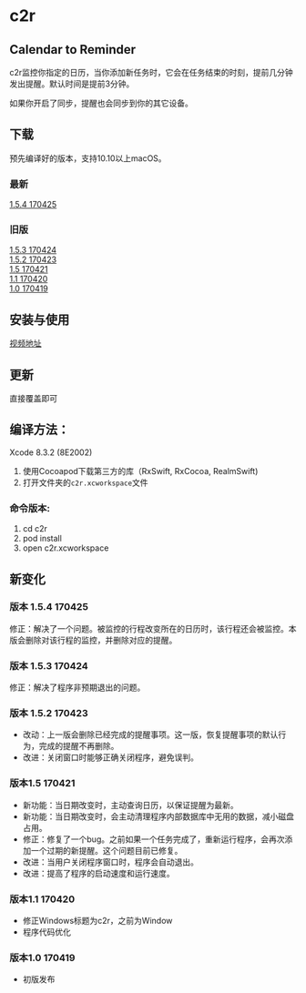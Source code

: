 # c2r 
## Calendar to Reminder

c2r监控你指定的日历，当你添加新任务时，它会在任务结束的时刻，提前几分钟发出提醒。默认时间是提前3分钟。

如果你开启了同步，提醒也会同步到你的其它设备。

## 下载
预先编译好的版本，支持10.10以上macOS。</br>

### 最新
[1.5.4 170425](https://github.com/owenzhao/c2r/raw/master/app/1.5.4%20170425/c2r%201.5.4%20170425.dmg)

### 旧版
[1.5.3 170424](https://github.com/owenzhao/c2r/raw/master/app/1.5.3%20170424/c2r%201.5.3%20170424.dmg)</br>
[1.5.2 170423](https://github.com/owenzhao/c2r/raw/master/app/1.5.2%20170423/c2r%201.5.2%20170423.dmg)</br>
[1.5 170421](https://github.com/owenzhao/c2r/raw/master/app/1.5.170421/c2r%201.5.170421.dmg)</br>
[1.1 170420](https://github.com/owenzhao/c2r/raw/master/app/1.1.170420/c2r%201.1.170420.dmg)</br>
[1.0 170419](https://github.com/owenzhao/c2r/raw/master/app/1.0.170419/c2r%201.0.170419.dmg)

## 安装与使用

[视频地址](http://weibo.com/1711715275/EFghh1dlV?type=comment)

## 更新
直接覆盖即可

## 编译方法：
Xcode 8.3.2 (8E2002)

1. 使用Cocoapod下载第三方的库（RxSwift, RxCocoa, RealmSwift)
2. 打开文件夹的`c2r.xcworkspace`文件

### 命令版本:

1. cd c2r
2. pod install
3. open c2r.xcworkspace

## 新变化
### 版本 1.5.4 170425
修正：解决了一个问题。被监控的行程改变所在的日历时，该行程还会被监控。本版会删除对该行程的监控，并删除对应的提醒。

### 版本 1.5.3 170424
修正：解决了程序非预期退出的问题。

### 版本 1.5.2 170423
* 改动：上一版会删除已经完成的提醒事项。这一版，恢复提醒事项的默认行为，完成的提醒不再删除。
* 改进：关闭窗口时能够正确关闭程序，避免误判。

### 版本1.5 170421
* 新功能：当日期改变时，主动查询日历，以保证提醒为最新。
* 新功能：当日期改变时，会主动清理程序内部数据库中无用的数据，减小磁盘占用。
* 修正：修复了一个bug。之前如果一个任务完成了，重新运行程序，会再次添加一个过期的新提醒。这个问题目前已修复。
* 改进：当用户关闭程序窗口时，程序会自动退出。
* 改进：提高了程序的启动速度和运行速度。

### 版本1.1 170420
* 修正Windows标题为c2r，之前为Window
* 程序代码优化

### 版本1.0 170419
* 初版发布